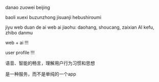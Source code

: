 danao zuowei beijing

baoli xuexi buzunzhong jisuanji
hebushiroumi

jiyu web duan de ai
web ai jiaohu: daohang, shoucang, zaixian AI kefu, zhibo danmu

web + ai !!!

user profile !!!

语音、智能的畅言，理解用户行为习惯和思想

是一种服务，而不是单纯的一个app
